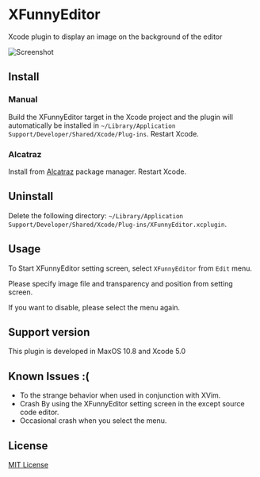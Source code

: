 # XFunnyEditor

Xcode plugin to display an image on the background of the editor

![Screenshot](https://raw.github.com/STAR-ZERO/XFunnyEditor/master/screenshot.png)

## Install

### Manual

Build the XFunnyEditor target in the Xcode project and the plugin will automatically be installed in `~/Library/Application Support/Developer/Shared/Xcode/Plug-ins`. Restart Xcode.

### Alcatraz

Install from [Alcatraz](https://github.com/supermarin/Alcatraz) package manager. Restart Xcode.

## Uninstall

Delete the following directory: `~/Library/Application Support/Developer/Shared/Xcode/Plug-ins/XFunnyEditor.xcplugin`.

## Usage

To Start XFunnyEditor setting screen, select `XFunnyEditor` from `Edit` menu.

Please specify image file and transparency and position from setting screen.

If you want to disable, please select the menu again.

## Support version

This plugin is developed in MaxOS 10.8 and Xcode 5.0

## Known Issues :(

* To the strange behavior when used in conjunction with XVim.
* Crash By using the XFunnyEditor setting screen in the except source code editor.
* Occasional crash when you select the menu.

## License

[MIT License](https://github.com/STAR-ZERO/XFunnyEditor/blob/master/LICENSE)
